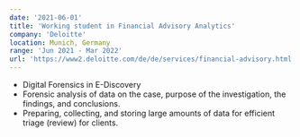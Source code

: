 ```yaml
---
date: '2021-06-01'
title: 'Working student in Financial Advisory Analytics'
company: 'Deloitte'
location: Munich, Germany
range: 'Jun 2021 - Mar 2022'
url: 'https://www2.deloitte.com/de/de/services/financial-advisory.html'
---
```


- Digital Forensics in E-Discovery
- Forensic analysis of data on the case, purpose of the investigation, the findings, and conclusions.
- Preparing, collecting, and storing large amounts of data for efficient triage (review) for clients.
